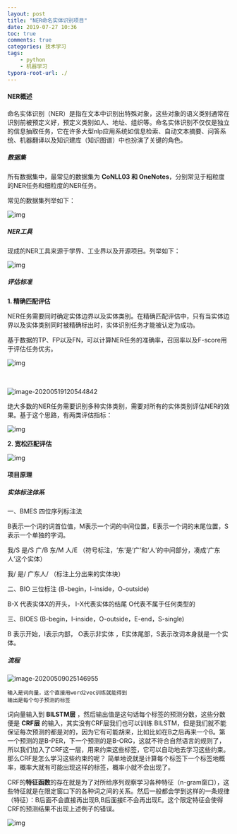 ```yaml
---
layout: post
title: "NER命名实体识别项目"
date: 2019-07-27 10:36
toc: true
comments: true
categories: 技术学习
tags: 
	- python
	- 机器学习
typora-root-url: ./
---
```


#### NER概述

命名实体识别（NER）是指在文本中识别出特殊对象，这些对象的语义类别通常在识别前被预定义好，预定义类别如人、地址、组织等。命名实体识别不仅仅是独立的信息抽取任务，它在许多大型nlp应用系统如信息检索、自动文本摘要、问答系统、机器翻译以及知识建库（知识图谱）中也扮演了关键的角色。

<!--more-->

##### 数据集

所有数据集中，最常见的数据集为 **CoNLL03 和 OneNotes**，分别常见于粗粒度的NER任务和细粒度的NER任务。

常见的数据集列举如下：

![img](/../assets/pic/2019-07-27-NER命名实体识别项目/1252882-20190418100821087-874379776.png)

##### NER工具

现成的NER工具来源于学界、工业界以及开源项目。列举如下：

![img](/../assets/pic/2019-07-27-NER命名实体识别项目/1252882-20190418100916769-571424262.png)

##### 评估标准

**1. 精确匹配评估**

NER任务需要同时确定实体边界以及实体类别。在精确匹配评估中，只有当实体边界以及实体类别同时被精确标出时，实体识别任务才能被认定为成功。

基于数据的TP、FP以及FN，可以计算NER任务的准确率，召回率以及F-score用于评估任务优劣。

![img](/../assets/pic/2019-07-27-NER命名实体识别项目/1252882-20190418102115228-1520214846.png)

　　

![image-20200519120544842](/../assets/pic/2019-07-27-NER命名实体识别项目/image-20200519120544842.png) 

绝大多数的NER任务需要识别多种实体类别，需要对所有的实体类别评估NER的效果。基于这个思路，有两类评估指标：

![img](/../assets/pic/2019-07-27-NER命名实体识别项目/1252882-20190418102220289-1755447297.png)

**2. 宽松匹配评估**

![img](/../assets/pic/2019-07-27-NER命名实体识别项目/1252882-20190418102516690-1859773115.png)

#### 项目原理

##### 实体标注体系

一、BMES  四位序列标注法

B表示一个词的词首位值，M表示一个词的中间位置，E表示一个词的末尾位置，S表示一个单独的字词。

我/S 是/S 广/B 东/M 人/E    （符号标注，‘东’是‘广’和‘人’的中间部分，凑成‘广东人’这个实体）

我/ 是/ 广东人/        （标注上分出来的实体块）

二、BIO  三位标注  (B-begin，I-inside，O-outside)

B-X 代表实体X的开头， I-X代表实体的结尾  O代表不属于任何类型的

三、BIOES   (B-begin，I-inside，O-outside，E-end，S-single)

B 表示开始，I表示内部， O表示非实体 ，E实体尾部，S表示改词本身就是一个实体。

##### 流程

![image-20200509025146955](/../assets/pic/2019-07-27-NER命名实体识别项目/image-20200509025146955.png)

```
输入是词向量，这个直接用word2vec训练就能得到
输出是每个句子预测的标签
```

词向量输入到 **BILSTM层** ，然后输出值是这句话每个标签的预测分数，这些分数便是 **CRF层** 的输入，其实没有CRF层我们也可以训练 BILSTM，但是我们就不能保证每次预测的都是对的，因为它有可能胡来，比如比如在B之后再来一个B。第一个预测的是B-PER，下一个预测的是B-ORG，这就不符合自然语言的规则了，所以我们加入了CRF这一层，用来约束这些标签，它可以自动地去学习这些约束。
 那么CRF是怎么学习这些约束的呢？
 简单地说就是计算每个标签下一个标签地概率，概率大就有可能出现这样的标签，概率小就不会出现了。

CRF的**特征函数**的存在就是为了对所给序列观察学习各种特征（n-gram窗口），这些特征就是在限定窗口下的各种词之间的关系。然后一般都会学到这样的一条规律（特征）：B后面不会直接再出现B,B后面接E不会再出现E。这个限定特征会使得CRF的预测结果不出现上述例子的错误。

![img](/../assets/pic/2019-07-27-NER命名实体识别项目/v2-cf73dad66de3c8840ae558cd273d2773_1440w.jpg)